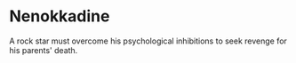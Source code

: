 # Nenokkadine
A rock star must overcome his psychological inhibitions to seek revenge for his parents' death.
